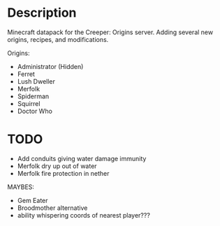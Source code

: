 # Description

Minecraft datapack for the Creeper: Origins server. Adding several new origins, recipes, and modifications.

Origins:
- Administrator (Hidden)
- Ferret
- Lush Dweller
- Merfolk
- Spiderman
- Squirrel
- Doctor Who


# TODO
- Add conduits giving water damage immunity
- Merfolk dry up out of water
- Merfolk fire protection in nether


MAYBES:
- Gem Eater
- Broodmother alternative
- ability whispering coords of nearest player???